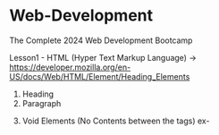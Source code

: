 # Web-Development
The Complete 2024 Web Development Bootcamp

Lesson1 - HTML (Hyper Text Markup Language) -> https://developer.mozilla.org/en-US/docs/Web/HTML/Element/Heading_Elements
1. Heading <!--<h1>....<h6>--> 
2. Paragraph <p>
3. Void Elements (No Contents between the tags) ex- <!-- <hr />, <br /> -->

